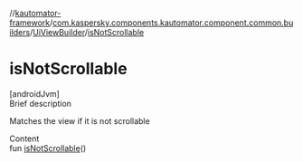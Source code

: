 //[kautomator-framework](../../index.md)/[com.kaspersky.components.kautomator.component.common.builders](../index.md)/[UiViewBuilder](index.md)/[isNotScrollable](is-not-scrollable.md)



# isNotScrollable  
[androidJvm]  
Brief description  


Matches the view if it is not scrollable

  
Content  
fun [isNotScrollable](is-not-scrollable.md)()  



